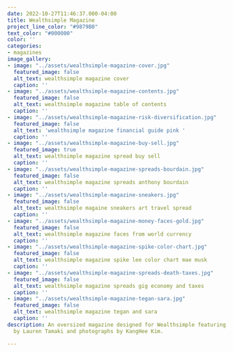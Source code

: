 ```yaml
---
date: 2022-10-27T11:46:37.000-04:00
title: Wealthsimple Magazine
project_line_color: "#9879B0"
text_color: "#000000"
color: ''
categories:
- magazines
image_gallery:
- image: "../assets/wealthsimple-magazine-cover.jpg"
  featured_image: false
  alt_text: wealthsimple magazine cover
  caption: ''
- image: "../assets/wealthsimple-magazine-contents.jpg"
  featured_image: false
  alt_text: wealthsimple magazine table of contents
  caption: ''
- image: "../assets/wealthsimple-magazine-risk-diversification.jpg"
  featured_image: false
  alt_text: 'wealthsimple magazine financial guide pink '
  caption: ''
- image: "../assets/wealthsimple-magazine-buy-sell.jpg"
  featured_image: true
  alt_text: wealthsimple magazine spread buy sell
  caption: ''
- image: "../assets/wealthsimple-magazine-spreads-bourdain.jpg"
  featured_image: false
  alt_text: wealthsimple magazine spreads anthony bourdain
  caption: ''
- image: "../assets/wealthsimple-magazine-sneakers.jpg"
  featured_image: false
  alt_text: wealthsimple magaine sneakers art travel spread
  caption: ''
- image: "../assets/wealthsimple-magazine-money-faces-gold.jpg"
  featured_image: false
  alt_text: wealthsimple magazine faces from world currency
  caption: ''
- image: "../assets/wealthsimple-magazine-spike-color-chart.jpg"
  featured_image: false
  alt_text: wealthsimple magazine spike lee color chart mae musk
  caption: ''
- image: "../assets/wealthsimple-magazine-spreads-death-taxes.jpg"
  featured_image: false
  alt_text: wealthsimple magazine spreads gig economy and taxes
  caption: ''
- image: "../assets/wealthsimple-magazine-tegan-sara.jpg"
  featured_image: false
  alt_text: wealthsimple magazine tegan and sara
  caption: ''
description: An oversized magazine designed for Wealthsimple featuring portrait illustrations
  by Lauren Tamaki and photographs by KangHee Kim.

---
```

